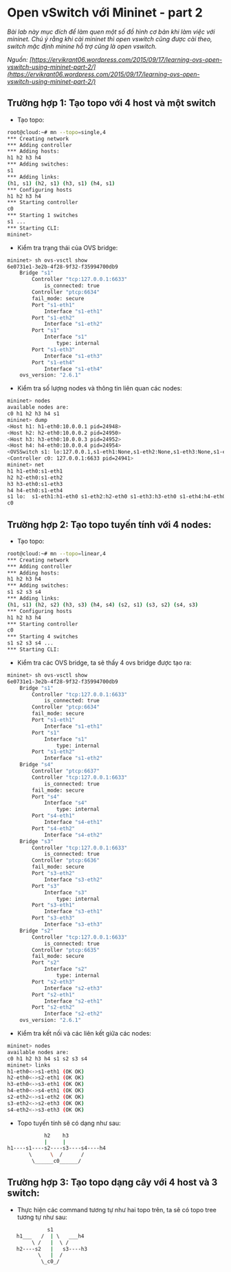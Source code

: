 ﻿# Open vSwitch với Mininet - part 2

*Bài lab này mục đích để làm quen một số đồ hình cơ bản khi làm việc với mininet. Chú ý rằng khi cài mininet thì open vswitch cũng được cài theo, switch mặc định minine hỗ trợ cũng là open vswitch.*

*Nguồn: [https://ervikrant06.wordpress.com/2015/09/17/learning-ovs-open-vswitch-using-mininet-part-2/](https://ervikrant06.wordpress.com/2015/09/17/learning-ovs-open-vswitch-using-mininet-part-2/)*

## Trường hợp 1: Tạo topo với 4 host và một switch

- Tạo topo:

```sh
root@cloud:~# mn --topo=single,4
*** Creating network
*** Adding controller
*** Adding hosts:
h1 h2 h3 h4
*** Adding switches:
s1
*** Adding links:
(h1, s1) (h2, s1) (h3, s1) (h4, s1)
*** Configuring hosts
h1 h2 h3 h4
*** Starting controller
c0
*** Starting 1 switches
s1 ...
*** Starting CLI:
mininet>
```

- Kiểm tra trạng thái của OVS bridge:

```sh
mininet> sh ovs-vsctl show
6e0731e1-3e2b-4f28-9f32-f35994700db9
    Bridge "s1"
        Controller "tcp:127.0.0.1:6633"
            is_connected: true
        Controller "ptcp:6634"
        fail_mode: secure
        Port "s1-eth1"
            Interface "s1-eth1"
        Port "s1-eth2"
            Interface "s1-eth2"
        Port "s1"
            Interface "s1"
                type: internal
        Port "s1-eth3"
            Interface "s1-eth3"
        Port "s1-eth4"
            Interface "s1-eth4"
    ovs_version: "2.6.1"
```

- Kiểm tra số lượng nodes và thông tin liên quan các nodes:

```sh
mininet> nodes
available nodes are:
c0 h1 h2 h3 h4 s1
mininet> dump
<Host h1: h1-eth0:10.0.0.1 pid=24948>
<Host h2: h2-eth0:10.0.0.2 pid=24950>
<Host h3: h3-eth0:10.0.0.3 pid=24952>
<Host h4: h4-eth0:10.0.0.4 pid=24954>
<OVSSwitch s1: lo:127.0.0.1,s1-eth1:None,s1-eth2:None,s1-eth3:None,s1-eth4:None pid=24959>
<Controller c0: 127.0.0.1:6633 pid=24941>
mininet> net
h1 h1-eth0:s1-eth1
h2 h2-eth0:s1-eth2
h3 h3-eth0:s1-eth3
h4 h4-eth0:s1-eth4
s1 lo:  s1-eth1:h1-eth0 s1-eth2:h2-eth0 s1-eth3:h3-eth0 s1-eth4:h4-eth0
c0
```

## Trường hợp 2: Tạo topo tuyến tính với 4 nodes:

- Tạo topo:

```sh
root@cloud:~# mn --topo=linear,4
*** Creating network
*** Adding controller
*** Adding hosts:
h1 h2 h3 h4
*** Adding switches:
s1 s2 s3 s4
*** Adding links:
(h1, s1) (h2, s2) (h3, s3) (h4, s4) (s2, s1) (s3, s2) (s4, s3)
*** Configuring hosts
h1 h2 h3 h4
*** Starting controller
c0
*** Starting 4 switches
s1 s2 s3 s4 ...
*** Starting CLI:
```

- Kiểm tra các OVS bridge, ta sẽ thấy 4 ovs bridge được tạo ra:

```sh
mininet> sh ovs-vsctl show
6e0731e1-3e2b-4f28-9f32-f35994700db9
    Bridge "s1"
        Controller "tcp:127.0.0.1:6633"
            is_connected: true
        Controller "ptcp:6634"
        fail_mode: secure
        Port "s1-eth1"
            Interface "s1-eth1"
        Port "s1"
            Interface "s1"
                type: internal
        Port "s1-eth2"
            Interface "s1-eth2"
    Bridge "s4"
        Controller "ptcp:6637"
        Controller "tcp:127.0.0.1:6633"
            is_connected: true
        fail_mode: secure
        Port "s4"
            Interface "s4"
                type: internal
        Port "s4-eth1"
            Interface "s4-eth1"
        Port "s4-eth2"
            Interface "s4-eth2"
    Bridge "s3"
        Controller "tcp:127.0.0.1:6633"
            is_connected: true
        Controller "ptcp:6636"
        fail_mode: secure
        Port "s3-eth2"
            Interface "s3-eth2"
        Port "s3"
            Interface "s3"
                type: internal
        Port "s3-eth1"
            Interface "s3-eth1"
        Port "s3-eth3"
            Interface "s3-eth3"
    Bridge "s2"
        Controller "tcp:127.0.0.1:6633"
            is_connected: true
        Controller "ptcp:6635"
        fail_mode: secure
        Port "s2"
            Interface "s2"
                type: internal
        Port "s2-eth3"
            Interface "s2-eth3"
        Port "s2-eth1"
            Interface "s2-eth1"
        Port "s2-eth2"
            Interface "s2-eth2"
    ovs_version: "2.6.1"
```

- Kiểm tra kết nối và các liên kết giữa các nodes:

```sh
mininet> nodes
available nodes are:
c0 h1 h2 h3 h4 s1 s2 s3 s4
mininet> links
h1-eth0<->s1-eth1 (OK OK)
h2-eth0<->s2-eth1 (OK OK)
h3-eth0<->s3-eth1 (OK OK)
h4-eth0<->s4-eth1 (OK OK)
s2-eth2<->s1-eth2 (OK OK)
s3-eth2<->s2-eth3 (OK OK)
s4-eth2<->s3-eth3 (OK OK)
```

- Topo tuyến tính sẽ có dạng như sau:

```sh
			h2	  h3
            |     |
h1----s1----s2----s3----s4----h4
	   \      \  /      /
	    \______c0______/
```

## Trường hợp 3: Tạo topo dạng cây với 4 host và 3 switch:
- Thực hiện các command tương tự như hai topo trên, ta sẽ có topo tree tương tự như sau:

```sh
             s1 
   h1___   /  | \	___h4
		\ /   |  \ /
   h2----s2   |   s3----h3
          \   |  /
		   \_c0_/	
```
